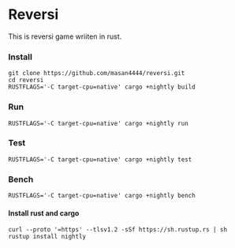 # Reversi
This is reversi game wriiten in rust.
### Install
```
git clone https://github.com/masan4444/reversi.git
cd reversi
RUSTFLAGS='-C target-cpu=native' cargo +nightly build
```
### Run
```
RUSTFLAGS='-C target-cpu=native' cargo +nightly run
```
### Test
```
RUSTFLAGS='-C target-cpu=native' cargo +nightly test
```
### Bench
```
RUSTFLAGS='-C target-cpu=native' cargo +nightly bench
```


#### Install rust and cargo
```
curl --proto '=https' --tlsv1.2 -sSf https://sh.rustup.rs | sh
rustup install nightly
```
